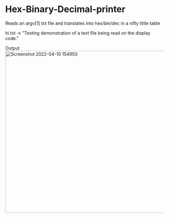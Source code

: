 # Hex-Binary-Decimal-printer
Reads an argv[1] txt file and translates into hex/bin/dec in a nifty little table



hi.txt -> 
"Testing demonstration
of a text file being read on
the display code."


Output
<img width="515" alt="Screenshot 2022-04-10 154950" src="https://user-images.githubusercontent.com/80862366/162643268-b94b4284-ac1d-4901-ae10-8229cd852350.png">
